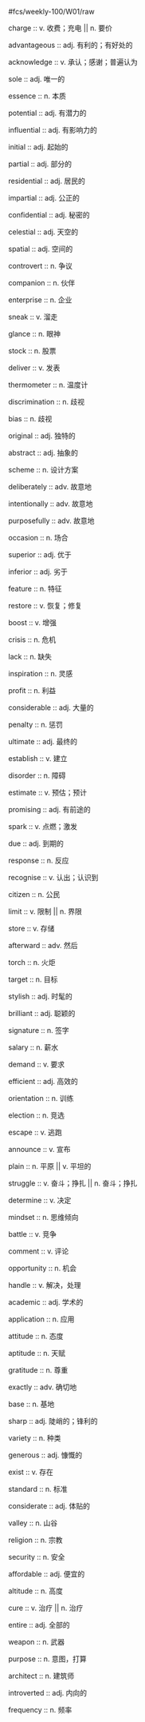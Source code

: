 #fcs/weekly-100/W01/raw

charge :: v. 收费；充电 || n. 要价 <!--SR:!2025-09-10,3,250-->

advantageous :: adj. 有利的；有好处的 <!--SR:!2025-09-09,1,210-->

acknowledge :: v. 承认；感谢；普遍认为 <!--SR:!2025-09-09,1,210-->

sole :: adj. 唯一的 <!--SR:!2025-09-09,1,210-->

essence :: n. 本质 <!--SR:!2025-09-10,3,250-->

potential :: adj. 有潜力的 <!--SR:!2025-09-10,2,230-->

influential :: adj. 有影响力的 <!--SR:!2025-09-10,3,250-->

initial :: adj. 起始的 <!--SR:!2025-09-10,3,250-->

partial :: adj. 部分的 <!--SR:!2025-09-10,3,250-->

residential :: adj. 居民的 <!--SR:!2025-09-10,1,230-->

impartial :: adj. 公正的 <!--SR:!2025-09-10,3,250-->

confidential :: adj. 秘密的 <!--SR:!2025-09-10,3,250-->

celestial :: adj. 天空的 <!--SR:!2025-09-10,3,250-->

spatial :: adj. 空间的 <!--SR:!2025-09-10,3,250-->

controvert :: n. 争议 <!--SR:!2025-09-10,2,230-->

companion :: n. 伙伴 <!--SR:!2025-09-10,3,250-->

enterprise :: n. 企业 <!--SR:!2025-09-10,3,250-->

sneak :: v. 溜走 <!--SR:!2025-09-10,3,250-->

glance :: n. 眼神 <!--SR:!2025-09-10,3,250-->

stock :: n. 股票 <!--SR:!2025-09-09,1,210-->

deliver :: v. 发表 <!--SR:!2025-09-10,3,250-->

thermometer :: n. 温度计 <!--SR:!2025-09-10,3,250-->

discrimination :: n. 歧视 <!--SR:!2025-09-10,2,230-->

bias :: n. 歧视 <!--SR:!2025-09-10,3,250-->

original :: adj. 独特的 <!--SR:!2025-09-10,3,250-->

abstract :: adj. 抽象的 <!--SR:!2025-09-09,1,210-->

scheme :: n. 设计方案 <!--SR:!2025-09-10,2,230-->

deliberately :: adv. 故意地 <!--SR:!2025-09-10,3,250-->

intentionally :: adv. 故意地 <!--SR:!2025-09-10,2,230-->

purposefully :: adv. 故意地 <!--SR:!2025-09-10,3,250-->

occasion :: n. 场合 <!--SR:!2025-09-10,3,250-->

superior :: adj. 优于 <!--SR:!2025-09-10,3,250-->

inferior :: adj. 劣于 <!--SR:!2025-09-10,3,250-->

feature :: n. 特征 <!--SR:!2025-09-10,3,250-->

restore :: v. 恢复；修复 <!--SR:!2025-09-10,3,250-->

boost :: v. 增强 <!--SR:!2025-09-10,3,250-->

crisis :: n. 危机 <!--SR:!2025-09-10,2,230-->

lack :: n. 缺失 <!--SR:!2025-09-10,2,230-->

inspiration :: n. 灵感 <!--SR:!2025-09-10,3,250-->

profit :: n. 利益 <!--SR:!2025-09-10,3,250-->

considerable :: adj. 大量的 <!--SR:!2025-09-10,3,250-->

penalty :: n. 惩罚 <!--SR:!2025-09-09,1,210-->

ultimate :: adj. 最终的 <!--SR:!2025-09-10,3,250-->

establish :: v. 建立 <!--SR:!2025-09-10,3,250-->

disorder :: n. 障碍 <!--SR:!2025-09-10,3,250-->

estimate :: v. 预估；预计 <!--SR:!2025-09-10,2,230-->

promising :: adj. 有前途的 <!--SR:!2025-09-10,3,250-->

spark :: v. 点燃；激发 <!--SR:!2025-09-10,2,230-->

due :: adj. 到期的 <!--SR:!2025-09-10,3,250-->

response :: n. 反应 <!--SR:!2025-09-10,3,250-->

recognise :: v. 认出；认识到 <!--SR:!2025-09-10,2,230-->

citizen :: n. 公民 <!--SR:!2025-09-10,3,250-->

limit :: v. 限制 || n. 界限 <!--SR:!2025-09-10,3,250-->

store :: v. 存储 <!--SR:!2025-09-10,3,250-->

afterward :: adv. 然后 <!--SR:!2025-09-10,3,250-->

torch :: n. 火炬 <!--SR:!2025-09-10,3,250-->

target :: n. 目标 <!--SR:!2025-09-10,3,250-->

stylish :: adj. 时髦的 <!--SR:!2025-09-10,3,250-->

brilliant :: adj. 聪颖的 <!--SR:!2025-09-10,3,250-->

signature :: n. 签字 <!--SR:!2025-09-10,3,250-->

salary :: n. 薪水 <!--SR:!2025-09-10,3,250-->

demand :: v. 要求 <!--SR:!2025-09-09,1,210-->

efficient :: adj. 高效的 <!--SR:!2025-09-09,1,210-->

orientation :: n. 训练 <!--SR:!2025-09-10,3,250-->

election :: n. 竞选 <!--SR:!2025-09-10,3,250-->

escape :: v. 逃跑 <!--SR:!2025-09-10,3,250-->

announce :: v. 宣布 <!--SR:!2025-09-09,1,210-->

plain :: n. 平原 || v. 平坦的 <!--SR:!2025-09-10,3,250-->

struggle :: v. 奋斗；挣扎 || n. 奋斗；挣扎 <!--SR:!2025-09-09,1,210-->

determine :: v. 决定 <!--SR:!2025-09-09,1,210-->

mindset :: n. 思维倾向 <!--SR:!2025-09-10,2,230-->

battle :: v. 竞争 <!--SR:!2025-09-10,3,250-->

comment :: v. 评论 <!--SR:!2025-09-10,3,250-->

opportunity :: n. 机会 <!--SR:!2025-09-10,2,230-->

handle :: v. 解决，处理 <!--SR:!2025-09-10,3,250-->

academic :: adj. 学术的 <!--SR:!2025-09-09,1,210-->

application :: n. 应用 <!--SR:!2025-09-10,3,250-->

attitude :: n. 态度 <!--SR:!2025-09-10,2,230-->

aptitude :: n. 天赋 <!--SR:!2025-09-10,2,230-->

gratitude :: n. 尊重 <!--SR:!2025-09-10,3,250-->

exactly :: adv. 确切地 <!--SR:!2025-09-09,1,210-->

base :: n. 基地 <!--SR:!2025-09-10,3,250-->

sharp :: adj. 陡峭的；锋利的 <!--SR:!2025-09-10,3,250-->

variety :: n. 种类 <!--SR:!2025-09-10,2,230-->

generous :: adj. 慷慨的 <!--SR:!2025-09-09,1,210-->

exist :: v. 存在 <!--SR:!2025-09-10,2,230-->

standard :: n. 标准 <!--SR:!2025-09-10,3,250-->

considerate :: adj. 体贴的 <!--SR:!2025-09-09,1,210-->

valley :: n. 山谷 <!--SR:!2025-09-10,2,230-->

religion :: n. 宗教 <!--SR:!2025-09-10,2,230-->

security :: n. 安全 <!--SR:!2025-09-10,3,250-->

affordable :: adj. 便宜的 <!--SR:!2025-09-10,3,250-->

altitude :: n. 高度 <!--SR:!2025-09-10,2,230-->

cure :: v. 治疗 || n. 治疗 <!--SR:!2025-09-09,1,210-->

entire :: adj. 全部的 <!--SR:!2025-09-10,3,250-->

weapon :: n. 武器 <!--SR:!2025-09-10,2,230-->

purpose :: n. 意图，打算 <!--SR:!2025-09-10,3,250-->

architect :: n. 建筑师 <!--SR:!2025-09-10,3,250-->

introverted :: adj. 内向的 <!--SR:!2025-09-10,3,250-->

frequency :: n. 频率 <!--SR:!2025-09-10,3,250-->
